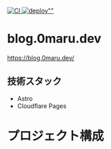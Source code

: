 <!-- markdownlint-disable MD033 -->
<p align="left">
  <a href="https://github.com/0maru/blog.0maru.dev/actions/workflows/ci.yml">
    <img src="https://github.com/0maru/blog.0maru.dev/actions/workflows/ci.yml/badge.svg" alt="CI">
  </a>  
  <a href="https://github.com/0maru/blog.0maru.dev/actions/workflows/deploy.yml" >
    <img src="https://github.com/0maru/blog.0maru.dev/actions/workflows/deploy.yml/badge.svg" alt=deploy"">
  </a>
</p>
<!-- markdownlint-enable MD033 -->

# blog.0maru.dev

https://blog.0maru.dev/

## 技術スタック

- Astro
- Cloudflare Pages

# プロジェクト構成
